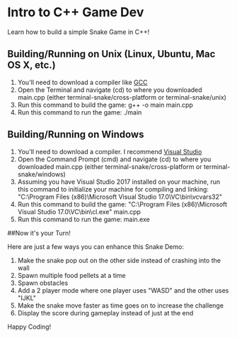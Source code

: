 # Intro to C++ Game Dev
Learn how to build a simple Snake Game in C++!

## Building/Running on Unix (Linux, Ubuntu, Mac OS X, etc.)

1. You'll need to download a compiler like <a href="https://gcc.gnu.org/" target="_blank">GCC</a>
2. Open the Terminal and navigate (cd) to where you downloaded main.cpp (either terminal-snake/cross-platform or terminal-snake/unix)
3. Run this command to build the game: g++ -o main main.cpp
4. Run this command to run the game: ./main

## Building/Running on Windows

1. You'll need to download a compiler. I recommend <a href="https://www.visualstudio.com/vs/community/" target="_blank">Visual Studio</a>
2. Open the Command Prompt (cmd) and navigate (cd) to where you downloaded main.cpp (either terminal-snake/cross-platform or terminal-snake/windows)
3. Assuming you have Visual Studio 2017 installed on your machine, run this command to initialize your machine for compiling and linking: "C:\Program Files (x86)\Microsoft Visual Studio 17.0\VC\bin\vcvars32"
3. Run this command to build the game: "C:\Program Files (x86)\Microsoft Visual Studio 17.0\VC\bin\cl.exe" main.cpp
4. Run this command to run the game: main.exe

##Now it's your Turn!

Here are just a few ways you can enhance this Snake Demo:

1. Make the snake pop out on the other side instead of crashing into the wall
2. Spawn multiple food pellets at a time
3. Spawn obstacles
4. Add a 2 player mode where one player uses "WASD" and the other uses "IJKL"
5. Make the snake move faster as time goes on to increase the challenge
6. Display the score during gameplay instead of just at the end

Happy Coding!
